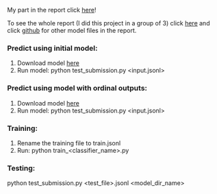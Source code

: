 My part in the report click [here](https://github.com/jennytran158/cs182/blob/master/182bert_a.pdf)!

To see the whole report (I did this project in a group of 3) click [here](https://github.com/jennytran158/cs182/blob/master/CS182_Writeup.pdf) and click [github](https://github.com/vsrin1/CS182-Final-Project) for other model files in the report. 

### Predict using initial model:
1. Download model [here](https://drive.google.com/drive/u/0/folders/11jn8qVLVRMjwmv-REYTimGLYdsn76nAs)
2. Run model:
python test_submission.py <input.jsonl>


### Predict using model with ordinal outputs:
1. Download model [here](https://drive.google.com/drive/u/0/folders/199iZfuYO4Z2dRFFb0jFRtzqxlagwUCdF)
2. Run model:
python test_submission.py <input.jsonl>




### Training:
1. Rename the training file to train.jsonl 
2. Run:
python train_<classifier_name>.py


### Testing:
python test_submission.py <test_file>.jsonl <model_dir_name>
